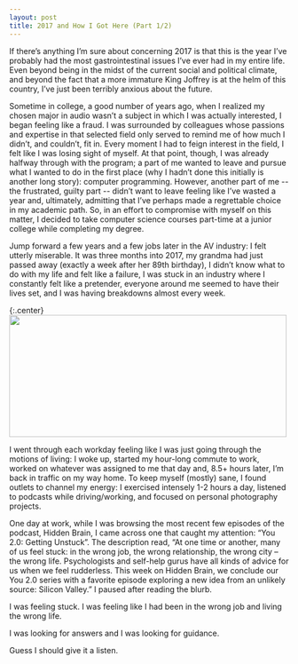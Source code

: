 ```yaml
---
layout: post
title: 2017 and How I Got Here (Part 1/2)
---
```

If there’s anything I’m sure about concerning 2017 is that this is the year I’ve probably had the most gastrointestinal issues I’ve ever had in my entire life. Even beyond being in the midst of the current social and political climate, and beyond the fact that a more immature King Joffrey is at the helm of this country, I’ve just been terribly anxious about the future.

Sometime in college, a good number of years ago, when I realized my chosen major in audio wasn’t a subject in which I was actually interested, I began feeling like a fraud. I was surrounded by colleagues whose passions and expertise in that selected field only served to remind me of how much I didn’t, and couldn’t, fit in. Every moment I had to feign interest in the field, I felt like I was losing sight of myself. At that point, though, I was already halfway through with the program; a part of me wanted to leave and pursue what I wanted to do in the first place (why I hadn’t done this initially is another long story): computer programming. However, another part of me -- the frustrated, guilty part -- didn’t want to leave feeling like I’ve wasted a year and, ultimately, admitting that I’ve perhaps made a regrettable choice in my academic path. So, in an effort to compromise with myself on this matter, I decided to take computer science courses part-time at a junior college while completing my degree.

Jump forward a few years and a few jobs later in the AV industry: I felt utterly miserable.
It was three months into 2017, my grandma had just passed away (exactly a week after her 89th birthday), I didn’t know what to do with my life and felt like a failure, I was stuck in an industry where I constantly felt like a pretender, everyone around me seemed to have their lives set, and I was having breakdowns almost every week.

{:.center}
<img src="/assets/crazypills.gif" width="500" height="220" />

I went through each workday feeling like I was just going through the motions of living: I woke up, started my hour-long commute to work, worked on whatever was assigned to me that day and, 8.5+ hours later, I’m back in traffic on my way home. To keep myself (mostly) sane, I found outlets to channel my energy: I exercised intensely 1-2 hours a day, listened to podcasts while driving/working, and focused on personal photography projects.

One day at work, while I was browsing the most recent few episodes of the podcast, Hidden Brain, I came across one that caught my attention: “You 2.0: Getting Unstuck”. The description read, “At one time or another, many of us feel stuck: in the wrong job, the wrong relationship, the wrong city – the wrong life. Psychologists and self-help gurus have all kinds of advice for us when we feel rudderless. This week on Hidden Brain, we conclude our You 2.0 series with a favorite episode exploring a new idea from an unlikely source: Silicon Valley.” I paused after reading the blurb.

I was feeling stuck.
I was feeling like I had been in the wrong job and living the wrong life.

I was looking for answers and I was looking for guidance.

Guess I should give it a listen.
